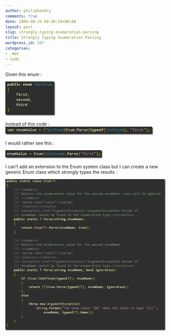 ```yaml
---
author: philiphendry
comments: true
date: 2009-08-25 09:49:24+00:00
layout: post
slug: strongly-typing-enumeration-parsing
title: Strongly Typing Enumeration Parsing
wordpress_id: 267
categories:
- .Net
- Code
---
```


Given this enum :

 

[![image](/assets/2009/08/image_thumb3.png)](/assets/2009/08/image3.png)

 

Instead of this code :[![image](/assets/2009/08/image_thumb4.png)](/assets/2009/08/image4.png)

 

I would rather see this :

 

[![image](/assets/2009/08/image_thumb5.png)](/assets/2009/08/image5.png)

 

I can’t add an extension to the Enum system class but I can create a new generic Enum class which strongly types the results :

 

[![image](/assets/2009/08/image_thumb6.png)](/assets/2009/08/image6.png)
